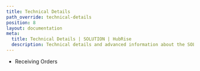 ```yaml
---
title: Technical Details
path_override: technical-details
position: 8
layout: documentation
meta:
  title: Technical Details | SOLUTION | HubRise
  description: Technical details and advanced information about the SOLUTION integration with HubRise. Connect apps and synchronise your data.
---
```


- <Link href="/apps/SOLUTION/technical-details/receiving-orders/">Receiving Orders</Link>

